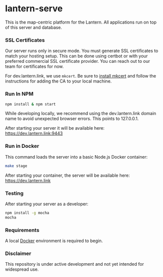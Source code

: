 # lantern-serve

This is the map-centric platform for the Lantern. All applications run on top of this server and database.


### SSL Certificates

Our server runs only in secure mode. You must generate SSL certificates to match your hosting setup. This can be done using certbot or with your preferred commercial SSL certificate provider. You can reach out to our team for certificates for now.

For dev.lantern.link, we use `mkcert`. Be sure to [install mkcert](https://github.com/FiloSottile/mkcert#installation) and follow the instructions for adding the CA to your local machine.


### Run In NPM


```bash
npm install & npm start
```

While developing locally, we recommend using the dev.lantern.link domain name to avoid unexpected browser errors. This points to 127.0.0.1.

After starting your server it will be available here: https://dev.lantern.link:9443


### Run in Docker

This command loads the server into a basic Node.js Docker container:

```bash
make stage
```

After starting your container, the server will be available here: https://dev.lantern.link


### Testing
After starting your server as a developer: 
```bash
npm install -g mocha
mocha
```

### Requirements

A local [Docker](https://www.docker.com/community-edition) environment is required to begin.


### Disclaimer
This repository is under active development and not yet intended for widespread use.
